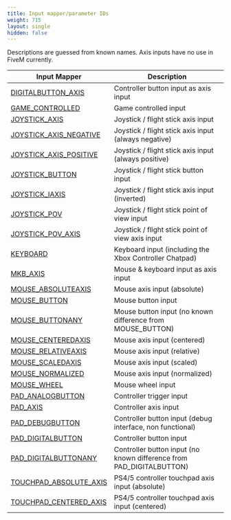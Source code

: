 ```yaml
---
title: Input mapper/parameter IDs
weight: 715
layout: single
hidden: false
---
```


Descriptions are guessed from known names. Axis inputs have no use in FiveM currently.

| Input Mapper                                                                                      | Description                                                          |
| ------------------------------------------------------------------------------------------------- | -------------------------------------------------------------------- |
| [DIGITALBUTTON_AXIS](/docs/game-references/input-mapper-parameter-ids/digitalbutton_axis)         | Controller button input as axis input                                |
| [GAME_CONTROLLED](/docs/game-references/input-mapper-parameter-ids/game_controlled)               | Game controlled input                                                |
| [JOYSTICK_AXIS](/docs/game-references/input-mapper-parameter-ids/joystick_axis)                   | Joystick / flight stick axis input                                   |
| [JOYSTICK_AXIS_NEGATIVE](/docs/game-references/input-mapper-parameter-ids/joystick_axis_negative) | Joystick / flight stick axis input (always negative)                 |
| [JOYSTICK_AXIS_POSITIVE](/docs/game-references/input-mapper-parameter-ids/joystick_axis_positive) | Joystick / flight stick axis input (always positive)                 |
| [JOYSTICK_BUTTON](/docs/game-references/input-mapper-parameter-ids/joystick_button)               | Joystick / flight stick button input                                 |
| [JOYSTICK_IAXIS](/docs/game-references/input-mapper-parameter-ids/joystick_iaxis)                 | Joystick / flight stick axis input (inverted)                        |
| [JOYSTICK_POV](/docs/game-references/input-mapper-parameter-ids/joystick_pov)                     | Joystick / flight stick point of view input                          |
| [JOYSTICK_POV_AXIS](/docs/game-references/input-mapper-parameter-ids/joystick_pov_axis)           | Joystick / flight stick point of view axis input                     |
| [KEYBOARD](/docs/game-references/input-mapper-parameter-ids/keyboard)                             | Keyboard input (including the Xbox Controller Chatpad)               |
| [MKB_AXIS](/docs/game-references/input-mapper-parameter-ids/mkb_axis)                             | Mouse & keyboard input as axis input                                 |
| [MOUSE_ABSOLUTEAXIS](/docs/game-references/input-mapper-parameter-ids/mouse_absoluteaxis)         | Mouse axis input (absolute)                                          |
| [MOUSE_BUTTON](/docs/game-references/input-mapper-parameter-ids/mouse_button)                     | Mouse button input                                                   |
| [MOUSE_BUTTONANY](/docs/game-references/input-mapper-parameter-ids/mouse_buttonany)               | Mouse button input (no known difference from MOUSE_BUTTON)           |
| [MOUSE_CENTEREDAXIS](/docs/game-references/input-mapper-parameter-ids/mouse_centeredaxis)         | Mouse axis input (centered)                                          |
| [MOUSE_RELATIVEAXIS](/docs/game-references/input-mapper-parameter-ids/mouse_relativeaxis)         | Mouse axis input (relative)                                          |
| [MOUSE_SCALEDAXIS](/docs/game-references/input-mapper-parameter-ids/mouse_scaledaxis)             | Mouse axis input (scaled)                                            |
| [MOUSE_NORMALIZED](/docs/game-references/input-mapper-parameter-ids/mouse_normalized)             | Mouse axis input (normalized)                                        |
| [MOUSE_WHEEL](/docs/game-references/input-mapper-parameter-ids/mouse_wheel)                       | Mouse wheel input                                                    |
| [PAD_ANALOGBUTTON](/docs/game-references/input-mapper-parameter-ids/pad_analogbutton)             | Controller trigger input                                             |
| [PAD_AXIS](/docs/game-references/input-mapper-parameter-ids/pad_axis)                             | Controller axis input                                                |
| [PAD_DEBUGBUTTON](/docs/game-references/input-mapper-parameter-ids/pad_debugbutton)               | Controller button input (debug interface, non functional)            |
| [PAD_DIGITALBUTTON](/docs/game-references/input-mapper-parameter-ids/pad_digitalbutton)           | Controller button input                                              |
| [PAD_DIGITALBUTTONANY](/docs/game-references/input-mapper-parameter-ids/pad_digitalbuttonany)     | Controller button input (no known difference from PAD_DIGITALBUTTON) |
| [TOUCHPAD_ABSOLUTE_AXIS](/docs/game-references/input-mapper-parameter-ids/touchpad_absolute_axis) | PS4/5 controller touchpad axis input (absolute)                      |
| [TOUCHPAD_CENTERED_AXIS](/docs/game-references/input-mapper-parameter-ids/touchpad_centered_axis) | PS4/5 controller touchpad axis input (centered)                      |
